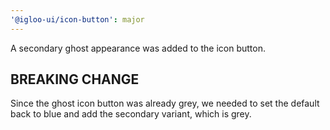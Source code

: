 ```yaml
---
'@igloo-ui/icon-button': major
---
```


A secondary ghost appearance was added to the icon button.

## BREAKING CHANGE

Since the ghost icon button was already grey, we needed to set the default back to blue and add the secondary variant, which is grey.
